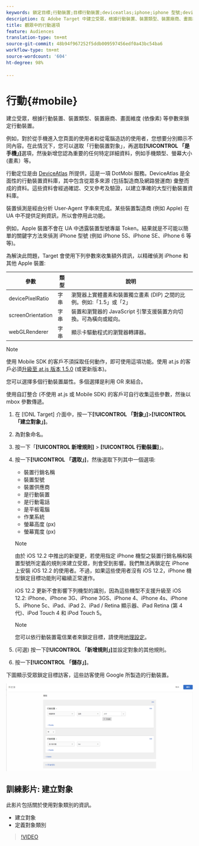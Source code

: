 ```yaml
---
keywords: 鎖定目標;行動裝置;目標行動裝置;deviceatlas;iphone;iphone 型號;device atlas;displaywidth;顯示寬度;裝置類型;displayheight;手機;平板電腦;裝置型號
description: 在 Adobe Target 中建立受眾，根據行動裝置、裝置類型、裝置廠商、畫面維度 (依像素) 等參數來鎖定行動裝置。
title: 觀眾中的行動選項
feature: Audiences
translation-type: tm+mt
source-git-commit: 48b94f967252f5ddb009597456edf0a43bc54ba6
workflow-type: tm+mt
source-wordcount: '604'
ht-degree: 98%

---
```



# 行動{#mobile}

建立受眾，根據行動裝置、裝置類型、裝置廠商、畫面維度 (依像素) 等參數來鎖定行動裝置。

例如，對於從手機進入您頁面的使用者和從電腦造訪的使用者，您想要分別顯示不同內容。在此情況下，您可以選取「行動裝置對象」，再選取&#x200B;**[!UICONTROL 「是手機」]**&#x200B;選項，然後新增您認為重要的任何特定詳細資料，例如手機類型、螢幕大小 (畫素）等。

行動定位是由 [DeviceAtlas](https://deviceatlas.com/device-data/user-agent-tester) 所提供，這是一項 DotMobi 服務。DeviceAtlas 是全面性的行動裝置資料庫，其中包含從眾多來源 (包括製造商及網路營運商) 彙整而成的資料。這些資料會經過確認、交叉參考及驗證，以建立準確的大型行動裝置資料庫。

裝置偵測是經由分析 User-Agent 字串來完成。某些裝置製造商 (例如 Apple) 在 UA 中不提供足夠資訊，所以會停用此功能。

例如，Apple 裝置不會在 UA 中透露裝置型號專屬 Token。結果就是不可能以簡單的關鍵字方法來偵測 iPhone 型號 (例如 iPhone 5S、iPhone SE、iPhone 6 等等)。

為解決此問題，Target 會使用下列參數來收集額外資訊，以精確偵測 iPhone 和其他 Apple 裝置:

| 參數 | 類型 | 說明 |
|--- |--- |--- |
| devicePixelRatio | 字串 | 瀏覽器上實體畫素和裝置獨立畫素 (DIP) 之間的比例。例如:「1.5」或「2」 |
| screenOrientation | 字串 | 裝置和瀏覽器的 JavaScript 引擎支援裝置方向切換。可為橫向或縱向。 |
| webGLRenderer | 字串 | 顯示卡驅動程式的瀏覽器轉譯器。 |

>[!NOTE]
>
>使用 Mobile SDK 的客戶不須採取任何動作，即可使用這項功能。使用 at.js 的客戶必須[升級至 at.js 版本 1.5.0](/help/c-implementing-target/c-implementing-target-for-client-side-web/target-atjs-versions.md#reference_DBB5EDB79EC44E558F9E08D4774A0F7A) (或更新版本)。

您可以選擇多個行動裝置屬性。多個選擇是利用 OR 來結合。

使用自訂整合 (不使用 at.js 或 Mobile SDK) 的客戶可自行收集這些參數，然後以 mbox 參數傳遞。

1. 在 [!DNL Target] 介面中，按一下&#x200B;**[!UICONTROL 「對象」]**>**[!UICONTROL 「建立對象」]**。
1. 為對象命名。
1. 按一下「**[!UICONTROL 新增規則]** > **[!UICONTROL 行動裝置]**」。
1. 按一下&#x200B;**[!UICONTROL 「選取」]**，然後選取下列其中一個選項:

   * 裝置行銷名稱
   * 裝置型號
   * 裝置供應商
   * 是行動裝置
   * 是行動電話
   * 是平板電腦
   * 作業系統
   * 螢幕高度 (px)
   * 螢幕寬度 (px)

   >[!NOTE]
   >
   >由於 iOS 12.2 中推出的新變更，若使用指定 iPhone 機型之裝置行銷名稱和裝置型號所定義的規則來建立受眾，則會受到影響。我們無法再鎖定在 iPhone 上安裝 iOS 12.2 的使用者。不過，如果這些使用者沒有 iOS 12.2，iPhone 機型鎖定目標功能則可繼續正常運作。
   >
   >iOS 12.2 更新不會影響下列機型的識別，因為這些機型不支援升級至 iOS 12.2: iPhone、iPhone 3G、iPhone 3GS、iPhone 4、iPhone 4s、iPhone 5、iPhone 5c、iPad、iPad 2、iPad / Retina 顯示器、iPad Retina (第 4 代)、iPod Touch 4 和 iPod Touch 5。

   >[!NOTE]
   >
   >您可以依行動裝置電信業者來鎖定目標，請使用[地理設定](/help/c-target/c-audiences/c-target-rules/geo.md#concept_5B4D99DE685348FB877929EE0F942670)。

1. (可選) 按一下&#x200B;**[!UICONTROL 「新增規則」]**&#x200B;並設定對象的其他規則。
1. 按一下&#x200B;**[!UICONTROL 「儲存」]**。

下圖顯示受眾鎖定目標訪客，這些訪客使用 Google 所製造的行動裝置。

![Target 行動裝置](assets/target_mobile.png)

## 訓練影片: 建立對象

此影片包括關於使用對象類別的資訊。

* 建立對象
* 定義對象類別

>[!VIDEO](https://video.tv.adobe.com/v/17392)
